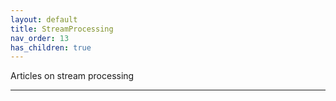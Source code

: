 ```yaml
---
layout: default
title: StreamProcessing
nav_order: 13
has_children: true
---
```


Articles on stream processing

---
